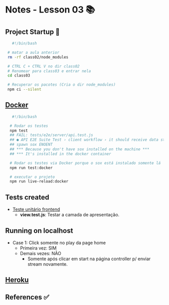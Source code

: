 # Notes - Lesson 03 📚

## Project Startup 🚧

```bash
   #!/bin/bash

 # matar a aula anterior
 rm -rf class02/node_modules

 # CTRL C + CTRL V no dir class02
 # Renomear para class03 e entrar nela
 cd class03

 # Recuperar os pacotes (Cria o dir node_modules)
 npm ci --silent

```

## [Docker](https://www.docker.com)

```bash
   #!/bin/bash

  # Rodar os testes
  npm test
  ## FAIL: tests/e2e/server/api.test.js
  ## ● API E2E Suite Test › client workflow › it should receive data stream if the process is playing
  ## spawn sox ENOENT
  ## *** Because you don't have sox installed on the machine ***
  ## *** It's installed in the docker container

  # Rodar os testes via Docker porque o sox está instalado somente lá
  npm run test:docker

  # executar o projeto
  npm run live-reload:docker
```

## Tests created

- [Teste unitário frontend](./tests/unit/public)
  - **view.test.js**: Testar a camada de apresentação.

## Running on localhost

- Case 1: Click somente no play da page home
  - Primeira vez: SIM
  - Demais vezes: NÃO
    - Somente após clicar em start na página controller p/ enviar stream novamente.

## [Heroku](https://www.heroku.com)

## References ✅
